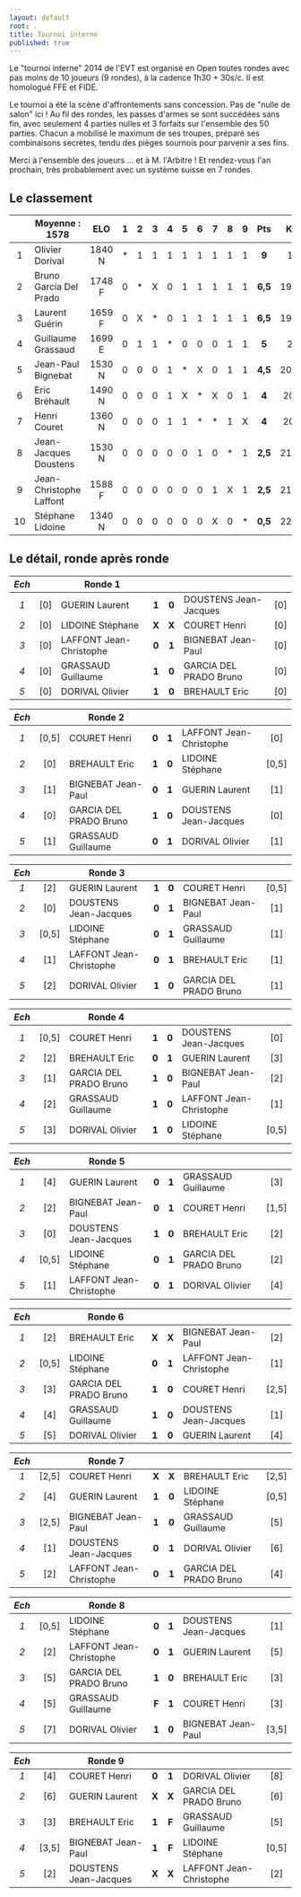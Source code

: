 ```yaml
---
layout: default
root: .
title: Tournoi interne
published: true
---
```


Le "tournoi interne" 2014 de l'EVT est organisé en Open toutes rondes avec pas moins de 10 joueurs (9 rondes), à la cadence 1h30 + 30s/c. Il est homologué FFE et FIDE.

Le tournoi a été la scène d'affrontements sans concession. Pas de "nulle de salon" ici ! Au fil des rondes, les passes d'armes se sont succédées sans fin, avec seulement 4 parties nulles et 3 forfaits sur l'ensemble des 50 parties. Chacun a mobilisé le maximum de ses troupes, préparé ses combinaisons secrètes, tendu des pièges sournois pour parvenir a ses fins.

Merci à l'ensemble des joueurs ... et à M. l'Arbitre ! Et rendez-vous l'an prochain, très probablement avec un système suisse en 7 rondes.


## Le classement

|   | Moyenne : 1578          | ELO    | 1 | 2 | 3 | 4 | 5 | 6 | 7 | 8 | 9 | **Pts** | Ko. | Ka. |
|:-:| ----------------------- |:------:|:-:|:-:|:-:|:-:|:-:|:-:|:-:|:-:|:-:|:-:|:-:|:-:|
|1  | Olivier Dorival 		  | 1840 N | * | 1 | 1 | 1 | 1 | 1 | 1 | 1 | 1 |  **9** | 18 | 36 |
|2  | Bruno Garcia Del Prado  | 1748 F | 0 | * | X | 0 | 1 | 1 | 1 | 1 | 1 | **6,5** | 19,25 | 25 |
|3  | Laurent Guérin          | 1659 F | 0 | X | * | 0 | 1 | 1 | 1 | 1 | 1 | **6,5** | 19,25 | 25 |
|4  | Guillaume Grassaud      | 1699 E | 0 | 1 | 1 | * | 0 | 0 | 0 | 1 | 1 | **5** | 20 | 20 |
|5  | Jean-Paul Bignebat      | 1530 N | 0 | 0 | 0 | 1 | * | X | 0 | 1 | 1 | **4,5** | 20,25 | 17 |
|6  | Eric Bréhault           | 1490 N | 0 | 0 | 0 | 1 | X | * | X | 0 | 1 | **4** | 20,5 | 14 |
|7  | Henri Couret            | 1360 N | 0 | 0 | 0 | 1 | 1 | * | * | 1 | X | **4** | 20,5 | 14 |
|8  | Jean-Jacques Doustens   | 1530 N | 0 | 0 | 0 | 0 | 0 | 1 | 0 | * | 1 | **2,5** | 21,25 | 9 |
|9  | Jean-Christophe Laffont | 1588 F | 0 | 0 | 0 | 0 | 0 | 0 | 1 | X | 1 | **2,5** | 21,25 | 9 |
|10 | Stéphane Lidoine        | 1340 N | 0 | 0 | 0 | 0 | 0 | 0 | X | 0 | * | **0,5** | 22,25 | 1 |

## Le détail, ronde après ronde

|*Ech*|     | **Ronde 1**        |     |     |                           |     |
|:-:|:---:| -------------------- |:---:|:---:| ------------------------- |:---:|
|*1*| [0] | GUERIN Laurent       |**1**|**0**| DOUSTENS Jean-Jacques    | [0] |
|*2*| [0] | LIDOINE Stéphane     |**X**|**X**| COURET Henri             | [0] |
|*3*| [0] | LAFFONT Jean-Christophe |**0**|**1**| BIGNEBAT Jean-Paul     | [0] |
|*4*| [0] | GRASSAUD Guillaume   |**1**|**0**| GARCIA DEL PRADO Bruno    | [0] |
|*5*| [0] | DORIVAL Olivier      |**1**|**0**| BREHAULT Eric             | [0] |

|*Ech*|     | **Ronde 2**        |     |     |                           |     |
|:-:|:---:| -------------------- |:---:|:---:| ------------------------- |:---:|
|*1*| [0,5] | COURET Henri       |**0**|**1**| LAFFONT Jean-Christophe   | [0] |
|*2*| [0] | BREHAULT Eric        |**1**|**0**| LIDOINE Stéphane          |[0,5]|
|*3*| [1] | BIGNEBAT Jean-Paul   |**0**|**1**| GUERIN Laurent            | [1] |
|*4*| [0] | GARCIA DEL PRADO Bruno  |**1**|**0**| DOUSTENS Jean-Jacques  | [0] |
|*5*| [1] | GRASSAUD Guillaume   |**0**|**1**| DORIVAL Olivier           | [1] |

|*Ech*|     | **Ronde 3**        |     |     |                           |     |
|:-:|:---:| -------------------- |:---:|:---:| ------------------------- |:---:|
|*1*| [2] | GUERIN Laurent           |**1**|**0**| COURET Henri          |[0,5]|
|*2*| [0] | DOUSTENS Jean-Jacques    |**0**|**1**| BIGNEBAT Jean-Paul    | [1] |
|*3*| [0,5] | LIDOINE Stéphane    |**0**|**1**| GRASSAUD Guillaume       | [1] |
|*4*| [1] | LAFFONT Jean-Christophe  |**0**|**1**| BREHAULT Eric         | [1] |
|*5*| [2] | DORIVAL Olivier      |**1**|**0**| GARCIA DEL PRADO Bruno    | [1] |

|*Ech*|   | **Ronde 4**          |     |     |                           |     |
|:-:|:---:| -------------------- |:---:|:---:| ------------------------- |:---:|
|*1*| [0,5] | COURET Henri         |**1**|**0**| DOUSTENS Jean-Jacques   | [0] |
|*2*| [2] | BREHAULT Eric          |**0**|**1**| GUERIN Laurent          | [3] |
|*3*| [1] | GARCIA DEL PRADO Bruno |**1**|**0**| BIGNEBAT Jean-Paul      | [2] |
|*4*| [2] | GRASSAUD Guillaume     |**1**|**0**| LAFFONT Jean-Christophe | [1] |
|*5*| [3] | DORIVAL Olivier        |**1**|**0**| LIDOINE Stéphane        |[0,5]|

|*Ech*|   | **Ronde 5**             |     |     |                        |     |
|:-:|:---:| ----------------------- |:---:|:---:| ---------------------- |:---:|
|*1*| [4] | GUERIN Laurent          |**0**|**1**| GRASSAUD Guillaume     | [3] |
|*2*| [2] | BIGNEBAT Jean-Paul      |**0**|**1**| COURET Henri         | [1,5] |
|*3*| [0] | DOUSTENS Jean-Jacques   |**1**|**0**| BREHAULT Eric          | [2] |
|*4*| [0,5] | LIDOINE Stéphane      |**0**|**1**| GARCIA DEL PRADO Bruno | [2] |
|*5*| [1] | LAFFONT Jean-Christophe |**0**|**1**| DORIVAL Olivier        | [4] |

|*Ech*|   | **Ronde 6**          |     |     |                           |     |
|:-:|:---:| -------------------- |:---:|:---:| ------------------------- |:---:|
|*1*| [2] | BREHAULT Eric        |**X**|**X**| BIGNEBAT Jean-Paul        | [2] |
|*2*| [0,5] | LIDOINE Stéphane   |**0**|**1**| LAFFONT Jean-Christophe | [1] |
|*3*| [3] | GARCIA DEL PRADO Bruno  |**1**|**0**| COURET Henri      | [2,5] |
|*4*| [4] | GRASSAUD Guillaume   |**1**|**0**| DOUSTENS Jean-Jacques     | [1] |
|*5*| [5] | DORIVAL Olivier      |**1**|**0**| GUERIN Laurent            | [4] |

|*Ech*|   | **Ronde 7**          |     |     |                           |     |
|:-:|:---:| -------------------- |:---:|:---:| ------------------------- |:---:|
|*1*| [2,5] | COURET Henri       |**X**|**X**| BREHAULT Eric          | [2,5] |
|*2*| [4] | GUERIN Laurent          |**1**|**0**| LIDOINE Stéphane     | [0,5] |
|*3*| [2,5] | BIGNEBAT Jean-Paul    |**1**|**0**| GRASSAUD Guillaume     | [5] |
|*4*| [1] | DOUSTENS Jean-Jacques   |**0**|**1**| DORIVAL Olivier        | [6] |
|*5*| [2] | LAFFONT Jean-Christophe |**0**|**1**| GARCIA DEL PRADO Bruno | [4] |

|*Ech*|     | **Ronde 8**           |     |     |                        |     |
|:-:|:---:| ----------------------- |:---:|:---:| ---------------------- |:---:|
|*1*| [0,5] | LIDOINE Stéphane      |**0**|**1**| DOUSTENS Jean-Jacques  | [1] |
|*2*| [2] | LAFFONT Jean-Christophe |**0**|**1**| GUERIN Laurent         | [5] |
|*3*| [5] | GARCIA DEL PRADO Bruno  |**1**|**0**| BREHAULT Eric          | [3] |
|*4*| [5] | GRASSAUD Guillaume      |**F**|**1**| COURET Henri           | [3] |
|*5*| [7] | DORIVAL Olivier         |**1**|**0**| BIGNEBAT Jean-Paul   | [3,5] |

|*Ech*|   | **Ronde 9**            |     |     |                         |     |
|:-:|:---:| ---------------------- |:---:|:---:| ----------------------- |:---:|
|*1*| [4] | COURET Henri           |**0**|**1**| DORIVAL Olivier         | [8] |
|*2*| [6] | GUERIN Laurent         |**X**|**X**| GARCIA DEL PRADO Bruno  | [6] |
|*3*| [3] | BREHAULT Eric          |**1**|**F**| GRASSAUD Guillaume      | [5] |
|*4*| [3,5] | BIGNEBAT Jean-Paul   |**1**|**F**| LIDOINE Stéphane      | [0,5] |
|*5*| [2] | DOUSTENS Jean-Jacques  |**X**|**X**| LAFFONT Jean-Christophe | [2] |


